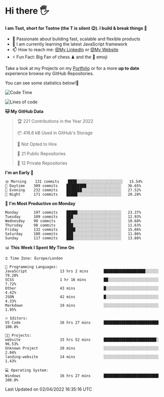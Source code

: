 # Hi there :raised_hand_with_fingers_splayed:
#### I am Tsot, short for Tsotne (the T is silent :wink:). I build & break things :space_invader:
- :telescope: Passionate about building fast, scalable and flexible products
- :seedling: I am currently learning the latest JavaScript framework 
- :mailbox: How to reach me: [@My LinkedIn](https://www.linkedin.com/in/tsotne-gvadzabia/) or [@My Website](https://tsotne.co.uk/contact)
- :zap: Fun Fact: Big Fan of chess ♟ and the 👾 emoji

Take a look at my Projects on my [Portfolio](https://tsotne.co.uk/) or for a more **up to date** experience browse my GitHub Repositories.

You can see some statistics below!:space_invader:
<!--START_SECTION:waka-->
![Code Time](http://img.shields.io/badge/Code%20Time-608%20hrs%2037%20mins-blue)

![Lines of code](https://img.shields.io/badge/From%20Hello%20World%20I%27ve%20Written-2%20Million%20lines%20of%20code-blue)

**🐱 My GitHub Data** 

> 🏆 221 Contributions in the Year 2022
 > 
> 📦 416.6 kB Used in GitHub's Storage 
 > 
> 🚫 Not Opted to Hire
 > 
> 📜 21 Public Repositories 
 > 
> 🔑 12 Private Repositories  
 > 
**I'm an Early 🐤** 

```text
🌞 Morning    131 commits    ████░░░░░░░░░░░░░░░░░░░░░   15.54% 
🌆 Daytime    309 commits    █████████░░░░░░░░░░░░░░░░   36.65% 
🌃 Evening    232 commits    ███████░░░░░░░░░░░░░░░░░░   27.52% 
🌙 Night      171 commits    █████░░░░░░░░░░░░░░░░░░░░   20.28%

```
📅 **I'm Most Productive on Monday** 

```text
Monday       197 commits    █████░░░░░░░░░░░░░░░░░░░░   23.37% 
Tuesday      109 commits    ███░░░░░░░░░░░░░░░░░░░░░░   12.93% 
Wednesday    90 commits     ██░░░░░░░░░░░░░░░░░░░░░░░   10.68% 
Thursday     98 commits     ███░░░░░░░░░░░░░░░░░░░░░░   11.63% 
Friday       132 commits    ████░░░░░░░░░░░░░░░░░░░░░   15.66% 
Saturday     100 commits    ███░░░░░░░░░░░░░░░░░░░░░░   11.86% 
Sunday       117 commits    ███░░░░░░░░░░░░░░░░░░░░░░   13.88%

```


📊 **This Week I Spent My Time On** 

```text
⌚︎ Time Zone: Europe/London

💬 Programming Languages: 
JavaScript               13 hrs 2 mins       ███████████████████░░░░░░   79.28% 
SCSS                     1 hr 16 mins        ██░░░░░░░░░░░░░░░░░░░░░░░   7.72% 
Other                    43 mins             █░░░░░░░░░░░░░░░░░░░░░░░░   4.42% 
JSON                     42 mins             █░░░░░░░░░░░░░░░░░░░░░░░░   4.33% 
Markdown                 19 mins             ░░░░░░░░░░░░░░░░░░░░░░░░░   1.95%

🔥 Editors: 
VS Code                  16 hrs 27 mins      █████████████████████████   100.0%

🐱‍💻 Projects: 
website                  15 hrs 52 mins      ████████████████████████░   96.53% 
Unknown Project          20 mins             ░░░░░░░░░░░░░░░░░░░░░░░░░   2.04% 
landing-website          14 mins             ░░░░░░░░░░░░░░░░░░░░░░░░░   1.43%

💻 Operating System: 
Windows                  16 hrs 27 mins      █████████████████████████   100.0%

```


 Last Updated on 02/04/2022 16:35:16 UTC
<!--END_SECTION:waka-->
